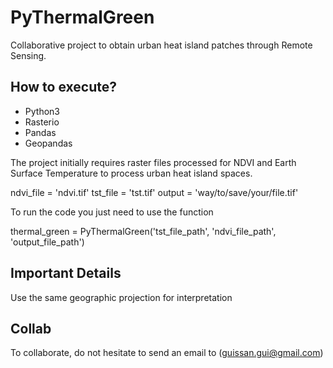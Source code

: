 # PyThermalGreen
Collaborative project to obtain urban heat island patches through Remote Sensing.

## How to execute?

* Python3
* Rasterio
* Pandas
* Geopandas

The project initially requires raster files processed for NDVI and Earth Surface Temperature to process urban heat island spaces.

ndvi_file = 'ndvi.tif'
tst_file = 'tst.tif'
output = 'way/to/save/your/file.tif'

To run the code you just need to use the function

thermal_green = PyThermalGreen('tst_file_path', 'ndvi_file_path', 'output_file_path')


## Important Details

Use the same geographic projection for interpretation

## Collab

To collaborate, do not hesitate to send an email to (guissan.gui@gmail.com)
